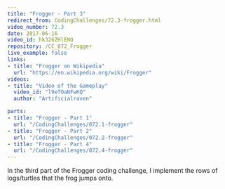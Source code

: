 ```yaml
---
title: "Frogger - Part 3"
redirect_from: CodingChallenges/72.3-frogger.html
video_number: 72.3
date: 2017-06-16
video_id: hk326ZHlENQ
repository: /CC_072_Frogger
live_example: false
links:
- title: "Frogger on Wikipedia"
  url: "https://en.wikipedia.org/wiki/Frogger"
videos:
- title: "Video of the Gameplay"
  video_id: "l9eTOaNFwKQ"
  author: "Artificialraven"

parts:
- title: "Frogger - Part 1"
  url: "/CodingChallenges/072.1-frogger"
- title: "Frogger - Part 2"
  url: "/CodingChallenges/072.2-frogger"
- title: "Frogger - Part 4"
  url: "/CodingChallenges/072.4-frogger"
---
```


In the third part of the Frogger coding challenge, I implement the rows of logs/turtles that the frog jumps onto.

